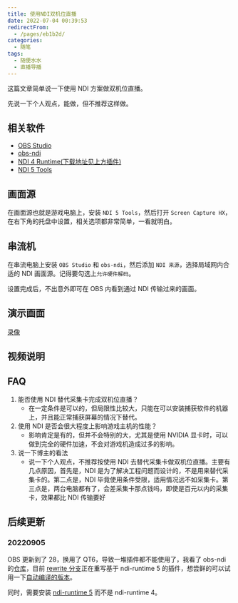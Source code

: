 ```yaml
---
title: 使用NDI双机位直播
date: 2022-07-04 00:39:53
redirectFrom:
  - /pages/eb1b2d/
categories:
  - 随笔
tags:
  - 随便水水
  - 直播导播
---
```


这篇文章简单说一下使用 NDI 方案做双机位直播。

<!-- more -->

先说一下个人观点，能做，但不推荐这样做。

## 相关软件

- [OBS Studio](https://obsproject.com/)
- [obs-ndi](https://github.com/Palakis/obs-ndi)
- [NDI 4 Runtime(下载地址见上方插件)]()
- [NDI 5 Tools](https://downloads.ndi.tv/Tools/NDI%205%20Tools.exe)

## 画面源

在画面源也就是游戏电脑上，安装 `NDI 5 Tools`，然后打开 `Screen Capture HX`，在右下角的托盘中设置，相关选项都非常简单，一看就明白。

## 串流机

在串流电脑上安装 `OBS Studio` 和 `obs-ndi`，然后添加 `NDI 来源`，选择局域网内合适的 NDI 画面源。记得要勾选上`允许硬件解码`。

设置完成后，不出意外即可在 OBS 内看到通过 NDI 传输过来的画面。

## 演示画面

[录像](https://dl.u2sb.com/s/8Kt6)


## 视频说明

<Bilibili bvid="BV1Yf4y1Z7Uq" />

## FAQ

1. 能否使用 NDI 替代采集卡完成双机位直播？
   - 在一定条件是可以的，但局限性比较大，只能在可以安装捕获软件的机器上，并且能正常捕获屏幕的情况下替代。
2. 使用 NDI 是否会很大程度上影响游戏主机的性能？
   - 影响肯定是有的，但并不会特别的大，尤其是使用 NVIDIA 显卡时，可以做到完全的硬件加速，不会对游戏机造成过多的影响。
3. 说一下博主的看法
   - 说一下个人观点，不推荐按使用 NDI 去替代采集卡做双机位直播。主要有几点原因，首先是，NDI 是为了解决工程问题而设计的，不是用来替代采集卡的。第二点是，NDI 毕竟使用条件受限，适用情况远不如采集卡。第三点是，两台电脑都有了，会差采集卡那点钱吗，即使是百元以内的采集卡，效果都比 NDI 传输要好

## 后续更新

### 20220905

OBS 更新到了 28，换用了 QT6，导致一堆插件都不能使用了，我看了 obs-ndi 的[仓库](https://github.com/Palakis/obs-ndi/)，目前 [rewrite 分支](https://github.com/Palakis/obs-ndi/tree/rewrite)正在重写基于 ndi-runtime 5 的插件，想尝鲜的可以试用一下[自动编译的版本](https://github.com/Palakis/obs-ndi/actions/runs/2977380826)。

同时，需要安装 [ndi-runtime 5](https://ndi.palakis.fr/runtime/ndi-runtime-5.0.10.1-WIndows.exe) 而不是 ndi-runtime 4。
